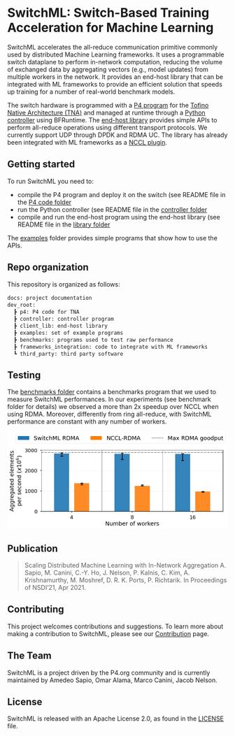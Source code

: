 # SwitchML: Switch-Based Training Acceleration for Machine Learning

SwitchML accelerates the all-reduce communication primitive commonly used by distributed Machine Learning frameworks. It uses a programmable switch dataplane to perform in-network computation, reducing the volume of exchanged data by aggregating vectors (e.g., model updates) from  multiple  workers  in  the  network.  It provides an end-host library that can be integrated with ML frameworks to provide an efficient solution that speeds up training for a number of real-world benchmark models.

The switch hardware is programmed with a [P4 program](dev_root/p4) for the [Tofino Native Architecture (TNA)](https://github.com/barefootnetworks/Open-Tofino) and managed at runtime through a [Python controller](dev_root/controller) using BFRuntime. The [end-host library](dev_root/client_lib) provides simple APIs to perform all-reduce operations using different transport protocols. We currently support UDP through DPDK and RDMA UC. The library has already been integrated with ML frameworks as a [NCCL plugin](dev_root/frameworks_integration/nccl_plugin).

## Getting started
To run SwitchML you need to:
- compile the P4 program and deploy it on the switch (see README file in the [P4 code folder](dev_root/p4)
- run the Python controller (see README file in the [controller folder](dev_root/controller)
- compile and run the end-host program using the end-host library (see README file in the [library folder](dev_root/client_lib)

The [examples](dev_root/examples) folder provides simple programs that show how to use the APIs.

## Repo organization
This repository is organized as follows:

```
docs: project documentation
dev_root:
  ┣ p4: P4 code for TNA
  ┣ controller: controller program
  ┣ client_lib: end-host library
  ┣ examples: set of example programs
  ┣ benchmarks: programs used to test raw performance
  ┣ frameworks_integration: code to integrate with ML frameworks
  ┗ third_party: third party software
```

## Testing
The [benchmarks folder](dev_root/benchmarks) contains a benchmarks program that we used to measure SwitchML performances. 
In our experiments (see benchmark folder for details) we observed a more than 2x speedup over NCCL when using RDMA. Moreover, differently from ring all-reduce, with SwitchML performance are constant with any number of workers.

![Benchmarks](docs/img/benchmark.png)

## Publication

> Scaling Distributed Machine Learning with In-Network Aggregation
> A. Sapio, M. Canini, C.-Y. Ho, J. Nelson, P. Kalnis, C. Kim, A. Krishnamurthy, M. Moshref, D. R. K. Ports, P. Richtarik.
> In Proceedings of NSDI’21, Apr 2021.

## Contributing
This project welcomes contributions and suggestions.
To learn more about making a contribution to SwitchML, please see our [Contribution](CONTRIBUTING.md) page.

## The Team
SwitchML is a project driven by the P4.org community and is currently maintained by Amedeo Sapio, Omar Alama, Marco Canini, Jacob Nelson.

## License
SwitchML is released with an Apache License 2.0, as found in the [LICENSE](LICENSE) file.
